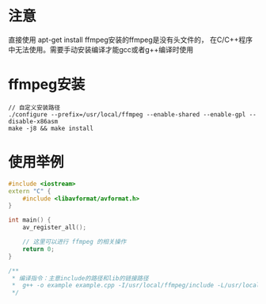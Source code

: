 # 注意

直接使用 apt-get install ffmpeg安装的ffmpeg是没有头文件的， 在C/C++程序中无法使用。需要手动安装编译才能gcc或者g++编译时使用

# ffmpeg安装

```shell
// 自定义安装路径
./configure --prefix=/usr/local/ffmpeg --enable-shared --enable-gpl --disable-x86asm
make -j8 && make install
```

# 使用举例

```cpp
#include <iostream>
extern "C" {
    #include <libavformat/avformat.h>
}

int main() {
    av_register_all();

    // 这里可以进行 ffmpeg 的相关操作
    return 0;
}

/**
 * 编译指令：主意include的路径和lib的链接路径
 *  g++ -o example example.cpp -I/usr/local/ffmpeg/include -L/usr/local/ffmpeg/lib -lavformat -lavcodec -lavutil
 */
```

